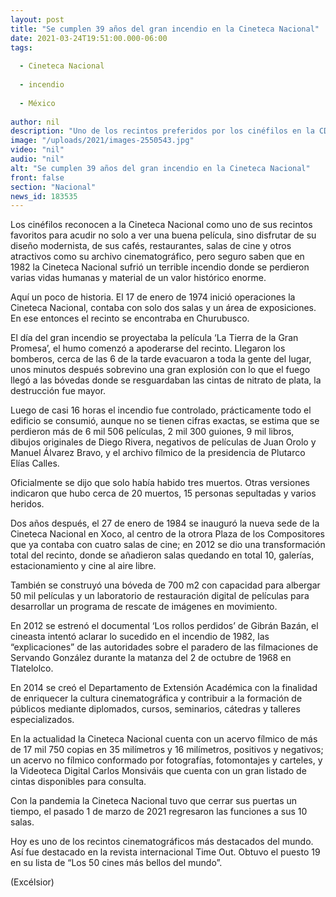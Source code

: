 ```yaml
---
layout: post
title: "Se cumplen 39 años del gran incendio en la Cineteca Nacional"
date: 2021-03-24T19:51:00.000-06:00
tags:
  
  - Cineteca Nacional
  
  - incendio
  
  - México
  
author: nil
description: "Uno de los recintos preferidos por los cinéfilos en la CDMX ardió en llamas el 24 de marzo de 1982, han pasado casi 4 décadas de este trágico hecho"
image: "/uploads/2021/images-2550543.jpg"
video: "nil"
audio: "nil"
alt: "Se cumplen 39 años del gran incendio en la Cineteca Nacional"
front: false
section: "Nacional"
news_id: 183535
---
```


Los cinéfilos reconocen a la Cineteca Nacional como uno de sus recintos favoritos para acudir no solo a ver una buena película, sino disfrutar de su diseño modernista, de sus cafés, restaurantes, salas de cine y otros atractivos como su archivo cinematográfico, pero seguro saben que en 1982 la Cineteca Nacional sufrió un terrible incendio donde se perdieron varias vidas humanas y material de un valor histórico enorme.   

Aquí un poco de historia. El 17 de enero de 1974 inició operaciones la Cineteca Nacional, contaba con solo dos salas y un área de exposiciones. En ese entonces el recinto se encontraba en Churubusco.

El día del gran incendio se proyectaba la película ‘La Tierra de la Gran Promesa’, el humo comenzó a apoderarse del recinto. Llegaron los bomberos, cerca de las 6 de la tarde evacuaron a toda la gente del lugar, unos minutos después sobrevino una gran explosión con lo que el fuego llegó a las bóvedas donde se resguardaban las cintas de nitrato de plata, la destrucción fue mayor.

Luego de casi 16 horas el incendio fue controlado, prácticamente todo el edificio se consumió, aunque no se tienen cifras exactas, se estima que se perdieron más de 6 mil 506 películas, 2 mil 300 guiones, 9 mil libros, dibujos originales de Diego Rivera, negativos de películas de Juan Orolo y Manuel Álvarez Bravo, y el archivo fílmico de la presidencia de Plutarco Elías Calles.

Oficialmente se dijo que solo había habido tres muertos. Otras versiones indicaron que hubo cerca de 20 muertos, 15 personas sepultadas y varios heridos.

Dos años después, el 27 de enero de 1984 se inauguró la nueva sede de la Cineteca Nacional en Xoco, al centro de la otrora Plaza de los Compositores que ya contaba con cuatro salas de cine; en 2012 se dio una transformación total del recinto, donde se añadieron salas quedando en total 10, galerías, estacionamiento y cine al aire libre.

También se construyó una bóveda de 700 m2 con capacidad para albergar 50 mil películas y un laboratorio de restauración digital de películas para desarrollar un programa de rescate de imágenes en movimiento.

En 2012 se estrenó el documental ‘Los rollos perdidos’ de Gibrán Bazán, el cineasta intentó aclarar lo sucedido en el incendio de 1982, las “explicaciones” de las autoridades sobre el paradero de las filmaciones de Servando González durante la matanza del 2 de octubre de 1968 en Tlatelolco.

En 2014 se creó el Departamento de Extensión Académica con la finalidad de enriquecer la cultura cinematográfica y contribuir a la formación de públicos mediante diplomados, cursos, seminarios, cátedras y talleres especializados.

En la actualidad la Cineteca Nacional cuenta con un acervo fílmico de más de 17 mil 750 copias en 35 milímetros y 16 milímetros, positivos y negativos; un acervo no fílmico conformado por fotografías, fotomontajes y carteles, y la Videoteca Digital Carlos Monsiváis que cuenta con un gran listado de cintas disponibles para consulta.

Con la pandemia la Cineteca Nacional tuvo que cerrar sus puertas un tiempo, el pasado 1 de marzo de 2021 regresaron las funciones a sus 10 salas.

Hoy es uno de los recintos cinematográficos más destacados del mundo. Así fue destacado en la revista internacional Time Out. Obtuvo el puesto 19 en su lista de “Los 50 cines más bellos del mundo”.

(Excélsior)